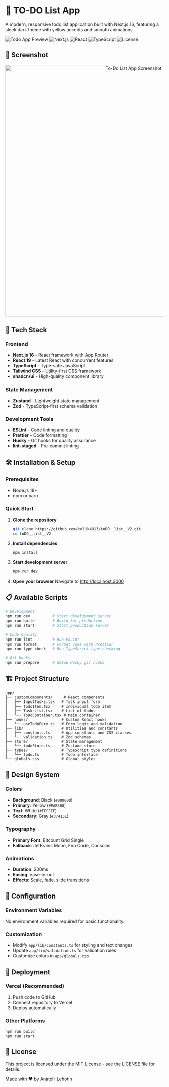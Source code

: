 # 📝 TO-DO List App

A modern, responsive todo list application built with Next.js 16, featuring a sleek dark theme with yellow accents and smooth animations.

![Todo App Preview](https://img.shields.io/badge/Status-Live-brightgreen)
![Next.js](https://img.shields.io/badge/Next.js-16.0.0-black)
![React](https://img.shields.io/badge/React-19.2.0-blue)
![TypeScript](https://img.shields.io/badge/TypeScript-5.0-blue)
![License](https://img.shields.io/badge/License-MIT-yellow.svg)

## 📸 Screenshot

<div align="center">
  <img src="https://github.com/user-attachments/assets/a89c71a2-7552-44aa-b281-d46f344d80fa" alt="To-Do List App Screenshot" width="800" />
</div>

## 🚀 Tech Stack

### Frontend

- **Next.js 16** - React framework with App Router
- **React 19** - Latest React with concurrent features
- **TypeScript** - Type-safe JavaScript
- **Tailwind CSS** - Utility-first CSS framework
- **shadcn/ui** - High-quality component library

### State Management

- **Zustand** - Lightweight state management
- **Zod** - TypeScript-first schema validation

### Development Tools

- **ESLint** - Code linting and quality
- **Prettier** - Code formatting
- **Husky** - Git hooks for quality assurance
- **lint-staged** - Pre-commit linting

## 🛠️ Installation & Setup

### Prerequisites

- Node.js 18+
- npm or yarn

### Quick Start

1. **Clone the repository**

   ```bash
   git clone https://github.com/tolik4813/toDO__list__V2.git
   cd toDO__list__V2
   ```

2. **Install dependencies**

   ```bash
   npm install
   ```

3. **Start development server**

   ```bash
   npm run dev
   ```

4. **Open your browser**
   Navigate to [http://localhost:3000](http://localhost:3000)

## 📋 Available Scripts

```bash
# Development
npm run dev          # Start development server
npm run build        # Build for production
npm run start        # Start production server

# Code Quality
npm run lint         # Run ESLint
npm run format       # Format code with Prettier
npm run type-check   # Run TypeScript type checking

# Git Hooks
npm run prepare      # Setup Husky git hooks
```

## 🏗️ Project Structure

```
app/
├── customComponents/     # React components
│   ├── InputTasks.tsx   # Task input form
│   ├── TodoItem.tsx     # Individual todo item
│   ├── TasksList.tsx    # List of todos
│   └── ToDoContainer.tsx # Main container
├── hooks/               # Custom React hooks
│   └── useTodoForm.ts   # Form logic and validation
├── lib/                 # Utilities and constants
│   ├── constants.ts     # App constants and CSS classes
│   └── validation.ts    # Zod schemas
├── store/               # State management
│   └── todoStore.ts     # Zustand store
├── types/               # TypeScript type definitions
│   └── todo.ts          # Todo interface
└── globals.css          # Global styles
```

## 🎨 Design System

### Colors

- **Background**: Black (`#000000`)
- **Primary**: Yellow (`#EAB308`)
- **Text**: White (`#FFFFFF`)
- **Secondary**: Gray (`#374151`)

### Typography

- **Primary Font**: Bitcount Grid Single
- **Fallback**: JetBrains Mono, Fira Code, Consolas

### Animations

- **Duration**: 200ms
- **Easing**: ease-in-out
- **Effects**: Scale, fade, slide transitions

## 🔧 Configuration

### Environment Variables

No environment variables required for basic functionality.

### Customization

- Modify `app/lib/constants.ts` for styling and text changes
- Update `app/lib/validation.ts` for validation rules
- Customize colors in `app/globals.css`

## 🚀 Deployment

### Vercel (Recommended)

1. Push code to GitHub
2. Connect repository to Vercel
3. Deploy automatically

### Other Platforms

```bash
npm run build
npm run start
```

## 📄 License

This project is licensed under the MIT License - see the [LICENSE](LICENSE) file for details.

Made with ❤️ by [Anatolii Lehotin](https://github.com/tolik4813)
